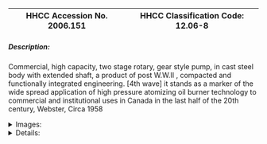 | **HHCC Accession No. 2006.151** |**HHCC Classification Code:  12.06-8**|
| ----------- | ----------- |
##### Description:
Commercial, high capacity, two stage rotary, gear style pump, in cast steel body with extended shaft, a product of post W.W.II , compacted and functionally integrated engineering. [4th wave] it stands as a marker of the wide spread application of high pressure atomizing oil burner technology to commercial and institutional uses in Canada in the last half of the 20th century, Webster, Circa 1958


<details>
	<summary>Images:</summary>
<div class="gallery gallery-wrapper--full" contenteditable="false" data-is-empty="false" data-translation="Add images" data-columns="6">
<figure class="gallery__item"><a href="#DOMAIN_NAME#gallery/12.06-8.jpg" data-size="1689x1485"><img src="#DOMAIN_NAME#gallery/12.06-8-thumbnail.jpg" alt=""></a></figure>
<figure class="gallery__item"><a href="#DOMAIN_NAME#gallery/12.06-8a.jpg" data-size="1441x1526"><img src="#DOMAIN_NAME#gallery/12.06-8a-thumbnail.jpg" alt=""></a></figure>
<figure class="gallery__item"><a href="#DOMAIN_NAME#gallery/12.06-8b.jpg" data-size="1411x1522"><img src="#DOMAIN_NAME#gallery/12.06-8b-thumbnail.jpg" alt=""></a></figure>
<figure class="gallery__item"><a href="#DOMAIN_NAME#gallery/12.06-8c.jpg" data-size="1722x1296"><img src="#DOMAIN_NAME#gallery/12.06-8c-thumbnail.jpg" alt=""></a></figure>
<figure class="gallery__item"><a href="#DOMAIN_NAME#gallery/12.06-8d.jpg" data-size="1504x1589"><img src="#DOMAIN_NAME#gallery/12.06-8d-thumbnail.jpg" alt=""></a></figure>
<figure class="gallery__item"><a href="#DOMAIN_NAME#gallery/12.06-8xa.jpg" data-size="2007x1207"><img src="#DOMAIN_NAME#gallery/12.06-8xa-thumbnail.jpg" alt=""></a></figure>
<figure class="gallery__item"><a href="#DOMAIN_NAME#gallery/12.06-8xb.jpg" data-size="1896x1348"><img src="#DOMAIN_NAME#gallery/12.06-8xb-thumbnail.jpg" alt=""></a></figure>
<figure class="gallery__item"><a href="#DOMAIN_NAME#gallery/12.06-8xc.jpg" data-size="1944x1704"><img src="#DOMAIN_NAME#gallery/12.06-8xc-thumbnail.jpg" alt=""></a></figure>
</div>
</details>


<details>
	<summary>Details:</summary>

##### Group:
12.06 Pressure Atomizing Oil Burner Equipment and Systems - Fuel Pump Assemblies

##### Make:
Webster

##### Manufacturer:
Name plate missing

##### Model:


##### Serial No.:


##### Size:
7 x 8 x 7' h

##### Weight:
15 lbs.

##### Circa:
1958

##### Rating:
Exhibition, education, and research quality, illustrating the engineering and design of latter 20th century compact fully integrated oil pump assemblies designed for commercial and institutional applications. [name plate not included]

##### Patent Date/Number:


##### Provenance:
From York County (York Region) Ontario, once a rich agricultural hinterlands, attracting early settlement in the last years of the 18th century. Located on the north slopes of the Oak Ridges Moraine, within 20 miles of Toronto, the County would also attract early ex-urban development, to be come a wealthy market place for the emerging household and consumer technologies of the early and mid 20th century. 

This artifact was discovered in the 1950's in the used stock of T. H. Oliver, Refrigeration and Electric Sales and Service, Aurora, Ontario, an early worker in the field of agricultural, industrial and consumer technology. 

This assembly was used in York County [York Region] north of Toronto in the 1930's

##### Type and Design:
Two stage rotary gear style pump, 
Heavy cast steel body
Barrel mount 
Close, direct motor drive, with extended shaft
Internal pressure regulating valve, cu-off valve and oil bypass 
Inlet oil strainer, 
Part of a 4th wave in engineering design, characterized by compacted and functionally integrated engineering.

##### Construction:


##### Material:


##### Special Features:
Original line fittings

##### Accessories:


##### Capacities:


##### Performance Characteristics:


##### Operation:


##### Control and Regulation:


##### Targeted Market Segment:


##### Consumer Acceptance:


##### Merchandising:


##### Market Price:


##### Technological Significance:
From the vantage point of the early 21st century, the evolution of oil fired, automatic home heating equipment would be seen as generally advancing in four broad waves, each of which would take place over a considerable period of time, each producing many variations of the genre:
Vaporizing, non-motorized and non-electrified, technology [see Group 11.01 artifacts, no. 11.01-1]
Elemental,  motorized, platform mounted technology with peripheral piping and valving components [see Group 12.01, artifact no 12.01-1, and pump assembly 12.06-1]
Compacted motorized technology with inherent, peripheral component parts engineered into the pump assembly [see pump assembly Group 12.06, artifact, and 12.06-2]
Functionally integrated, motorized technology, beyond being compacted, a number of functions would be smoothly integrated into a single pump assembly, including piping and valving [see Group 12.01, artifact 12.01-2 and pump assembly 12.06-2] 
This pump assembly stands as an example of a high capacity, advanced 4th wave fuel oil pump technology, compact and functionally integrated in heavy cast steel body, designed for commercial and institutional applications.

##### Industrial Significance:


##### Socio-economic Significance:


##### Socio-cultural Significance:
In spite of an inherently cautious Canadian public and its attitude towards new fangled, electro-mechanical contraptions in the early years of the 20th century, consumer interest in automatic oil heating equipment for the home grew surprisingly rapidly - amongst those that could afford to aspire to such luxuries in a period of national economic depression.
The massive conversion market [conversion of coal and wood fired central heating systems to automatic oil heating] of the 1940's and 50's, in much of Canada was a growth market for the industry , in commercial and institutional applications as well as residential

##### Donor:
G. Leslie Oliver, The T. H. Oliver HVACR Collection

##### HHCC Storage Location:


##### Tracking:


##### Bibliographic References:
For an account of the construction, operation, installation and servicing of fuel oil pump assemblies see 'Better Oilheating, A service Guide, Operation and Maintenance of Oil Burners, Second Edition, 1959, Fueloil and Heat, N.Y.

##### Notes:


##### Related Reports:

</details>
